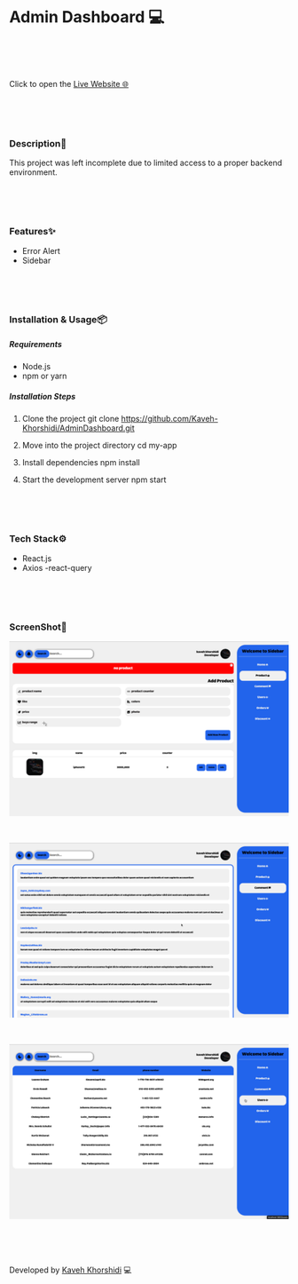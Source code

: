 # Admin Dashboard 💻


<br/>
<br/>
<br/>


 Click to open the [Live Website 🌐](https://admin-dashboard-seven-hazel-62.vercel.app/)


<br/>
<br/>
<br/>


### Description📄

This project was left incomplete due to limited access to a proper backend environment.


<br/>
<br/>
<br/>


### Features✨

- Error Alert
- Sidebar 


<br/>
<br/>
<br/>


### Installation & Usage📦

##### Requirements 
- Node.js 
- npm or yarn

##### Installation Steps 

1. Clone the project 
git clone https://github.com/Kaveh-Khorshidi/AdminDashboard.git

2. Move into the project directory
cd my-app

3. Install dependencies
npm install

4. Start the development server
npm start


<br/>
<br/>
<br/>


### Tech Stack⚙️
- React.js
- Axios
-react-query


<br/>
<br/>
<br/>


### ScreenShot🌌
![Screenshot](./public/reademe%20screenshot/s1.png)

<br/>

![Screenshot](./public/reademe%20screenshot/s2.png)

<br/>

![Screenshot](./public/reademe%20screenshot/s3.png)


<br/>
<br/>
<br/>


Developed by [Kaveh Khorshidi](https://github.com/Kaveh-Khorshidi) 💻









